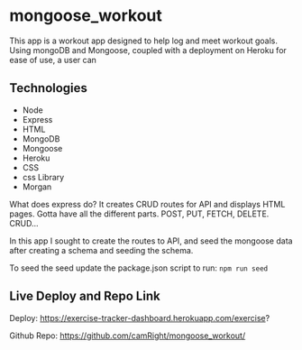 # mongoose_workout

This app is a workout app designed to help log and meet workout goals. Using mongoDB and Mongoose, coupled with a deployment on Heroku for ease of use, a user can 



## Technologies

- Node
- Express
- HTML
- MongoDB
- Mongoose
- Heroku
- CSS
- css Library
- Morgan

What does express do? It creates CRUD routes for API and displays HTML pages. Gotta have all the different parts. POST, PUT, FETCH, DELETE. CRUD...

In this app I sought to create the routes to API, and seed the mongoose data after creating a schema and seeding the schema. 

To seed the seed update the package.json script to run: `npm run seed`

## Live Deploy and Repo Link

Deploy: https://exercise-tracker-dashboard.herokuapp.com/exercise?

Github Repo: https://github.com/camRight/mongoose_workout/
